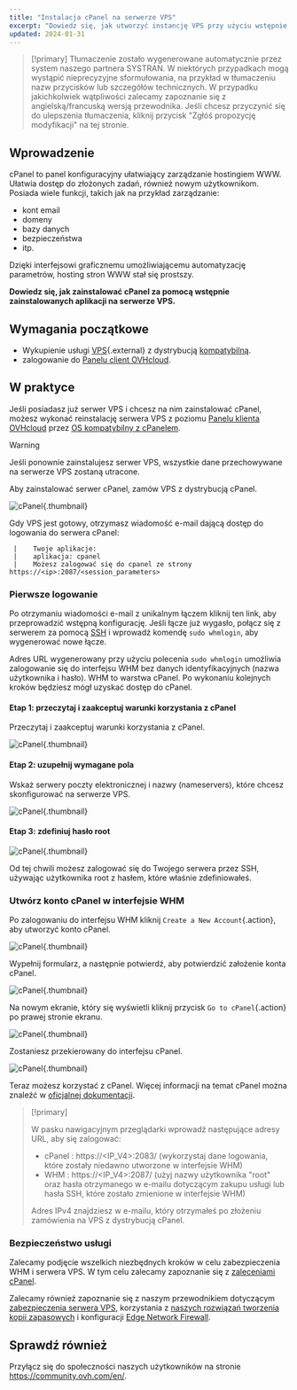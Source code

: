 ```yaml
---
title: "Instalacja cPanel na serwerze VPS"
excerpt: "Dowiedz się, jak utworzyć instancję VPS przy użyciu wstępnie zainstalowanej aplikacji cPanel"
updated: 2024-01-31
---
```


> [!primary]
> Tłumaczenie zostało wygenerowane automatycznie przez system naszego partnera SYSTRAN. W niektórych przypadkach mogą wystąpić nieprecyzyjne sformułowania, na przykład w tłumaczeniu nazw przycisków lub szczegółów technicznych. W przypadku jakichkolwiek wątpliwości zalecamy zapoznanie się z angielską/francuską wersją przewodnika. Jeśli chcesz przyczynić się do ulepszenia tłumaczenia, kliknij przycisk "Zgłóś propozycję modyfikacji" na tej stronie.
> 

## Wprowadzenie

cPanel to panel konfiguracyjny ułatwiający zarządzanie hostingiem WWW. Ułatwia dostęp do złożonych zadań, również nowym użytkownikom. Posiada wiele funkcji, takich jak na przykład zarządzanie: 

- kont email
- domeny
- bazy danych
- bezpieczeństwa
- itp.

Dzięki interfejsowi graficznemu umożliwiającemu automatyzację parametrów, hosting stron WWW stał się prostszy.

**Dowiedz się, jak zainstalować cPanel za pomocą wstępnie zainstalowanych aplikacji na serwerze VPS.**

## Wymagania początkowe

- Wykupienie usługi [VPS](https://www.ovhcloud.com/pl/vps/){.external} z dystrybucją [kompatybilną](https://www.ovhcloud.com/pl/vps/os/).
- zalogowanie do [Panelu client OVHcloud](/links/manager).

## W praktyce

Jeśli posiadasz już serwer VPS i chcesz na nim zainstalować cPanel, możesz wykonać reinstalację serwera VPS z poziomu [Panelu klienta OVHcloud](/links/manager) przez [OS kompatybilny z cPanelem](https://www.ovhcloud.com/pl/vps/os/).

> [!warning]
>
> Jeśli ponownie zainstalujesz serwer VPS, wszystkie dane przechowywane na serwerze VPS zostaną utracone.
> 

Aby zainstalować serwer cPanel, zamów VPS z dystrybucją cPanel.

![cPanel](images/cpanel_order.png){.thumbnail}

Gdy VPS jest gotowy, otrzymasz wiadomość e-mail dającą dostęp do logowania do serwera cPanel:

```
 |    Twoje aplikacje:
 |    aplikacja: cpanel
 |    Możesz zalogować się do cpanel ze strony https://<ip>:2087/<session_parameters>
```

### Pierwsze logowanie

Po otrzymaniu wiadomości e-mail z unikalnym łączem kliknij ten link, aby przeprowadzić wstępną konfigurację. Jeśli łącze już wygasło, połącz się z serwerem za pomocą [SSH](/pages/bare_metal_cloud/dedicated_servers/ssh_introduction) i wprowadź komendę `sudo whmlogin`, aby wygenerować nowe łącze.

Adres URL wygenerowany przy użyciu polecenia `sudo whmlogin` umożliwia zalogowanie się do interfejsu WHM bez danych identyfikacyjnych (nazwa użytkownika i hasło). WHM to warstwa cPanel. Po wykonaniu kolejnych kroków będziesz mógł uzyskać dostęp do cPanel.

#### Etap 1: przeczytaj i zaakceptuj warunki korzystania z cPanel

Przeczytaj i zaakceptuj warunki korzystania z cPanel.

![cPanel](images/license_validation.png){.thumbnail}

#### Etap 2: uzupełnij wymagane pola

Wskaż serwery poczty elektronicznej i nazwy (nameservers), które chcesz skonfigurować na serwerze VPS.

![cPanel](images/setup_config_cpanel.png){.thumbnail}

#### Etap 3: zdefiniuj hasło root

![cPanel](images/change_root.png){.thumbnail}

Od tej chwili możesz zalogować się do Twojego serwera przez SSH, używając użytkownika root z hasłem, które właśnie zdefiniowałeś.

### Utwórz konto cPanel w interfejsie WHM

Po zalogowaniu do interfejsu WHM kliknij `Create a New Account`{.action}, aby utworzyć konto cPanel.

![cPanel](images/create_new_account.png){.thumbnail}

Wypełnij formularz, a następnie potwierdź, aby potwierdzić założenie konta cPanel.

![cPanel](images/create_new_account_form.png){.thumbnail}

Na nowym ekranie, który się wyświetli kliknij przycisk `Go to cPanel`{.action} po prawej stronie ekranu.

![cPanel](images/go_to_cpanel.png){.thumbnail}

Zostaniesz przekierowany do interfejsu cPanel.

![cPanel](images/manager_cpanel.png){.thumbnail}

Teraz możesz korzystać z cPanel. Więcej informacji na temat cPanel można znaleźć w [oficjalnej dokumentacji](https://docs.cpanel.net/).

> [!primary]
>
> W pasku nawigacyjnym przeglądarki wprowadź następujące adresy URL, aby się zalogować:
>
> - cPanel : https&#58;//&#60;IP_V4&#62;:2083/ (wykorzystaj dane logowania, które zostały niedawno utworzone w interfejsie WHM)
> - WHM : https&#58;//&#60;IP_V4&#62;:2087/ (użyj nazwy użytkownika "root" oraz hasła otrzymanego w e-mailu dotyczącym zakupu usługi lub hasła SSH, które zostało zmienione w interfejsie WHM)
>
> Adres IPv4 znajdziesz w e-mailu, który otrzymałeś po złożeniu zamówienia na VPS z dystrybucją cPanel.
>

### Bezpieczeństwo usługi

Zalecamy podjęcie wszelkich niezbędnych kroków w celu zabezpieczenia WHM i serwera VPS. W tym celu zalecamy zapoznanie się z [zaleceniami cPanel](https://docs.cpanel.net/knowledge-base/security/tips-to-make-your-server-more-secure/).

Zalecamy również zapoznanie się z naszym przewodnikiem dotyczącym [zabezpieczenia serwera VPS](/pages/bare_metal_cloud/virtual_private_servers/secure_your_vps), korzystania z [naszych rozwiązań tworzenia kopii zapasowych](/products/bare-metal-cloud-virtual-private-servers) i konfiguracji [Edge Network Firewall](/pages/bare_metal_cloud/dedicated_servers/firewall_network).

## Sprawdź również

Przyłącz się do społeczności naszych użytkowników na stronie <https://community.ovh.com/en/>.
